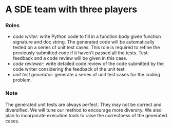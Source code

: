 # A SDE team with three players

### Roles

- *code writer*: write Python code to fill in a function body given function signature and doc string. The generated code will be automatically tested on a series of unit test cases. This role is required to refine the previously submitted code if it haven't passed all the tests. Test feedback and a code review will be given in this case.
- *code reviewer*: write detailed code review of the code submitted by the code writer considering the feedback of the unit test.
- *unit test generator*: generate a series of unit test cases for the coding problem.

### Note

The generated unit tests are always perfect. They may not be correct and diversified. We will tune our method to encourage more diversity. We also plan to incorporate execution tools to raise the correctness of the generated cases. 

